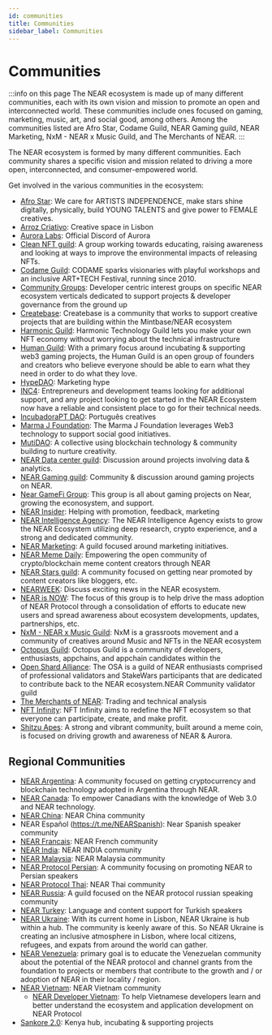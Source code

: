 ```yaml
---
id: communities
title: Communities
sidebar_label: Communities
---
```


# Communities

:::info on this page
The NEAR ecosystem is made up of many different communities, each with its own vision and mission to promote an open and interconnected world. These communities include ones focused on gaming, marketing, music, art, and social good, among others. Among the communities listed are Afro Star, Codame Guild, NEAR Gaming guild, NEAR Marketing, NxM - NEAR x Music Guild, and The Merchants of NEAR.
:::

The NEAR ecosystem is formed by many different communities. Each community shares a specific vision and mission related to driving a more open, interconnected, and consumer-empowered world. 

Get involved in the various communities in the ecosystem: 

* [Afro Star](https://t.me/afrostarguild): We care for ARTISTS INDEPENDENCE, make stars shine digitally, physically, build YOUNG TALENTS and give power to FEMALE creatives.
* [Arroz Criativo](https://t.me/arrozcriativo): Creative space in Lisbon
* [Aurora Labs](https://discord.gg/y6dN9ETTVG): Official Discord of Aurora
* [Clean NFT guild](https://discord.gg/DpF4g2eWha): A group working towards educating, raising awareness and looking at ways to improve the environmental impacts of releasing NFTs.
* [Codame Guild](https://t.me/codame_art_tech): CODAME sparks visionaries with playful workshops and an inclusive ART+TECH Festival, running since 2010.
* [Community Groups](https://docs.nearbuilders.com/community-groups/): Developer centric interest groups on specific NEAR ecosystem verticals dedicated to support projects & developer governance from the ground up
* [Createbase](https://t.me/creatorsNEAR): Createbase is a community that works to support creative projects that are building within the Mintbase/NEAR ecosystem
* [Harmonic Guild](https://www.harmonicguild.io/): Harmonic Technology Guild lets you make your own NFT economy without worrying about the technical infrastructure
* [Human Guild](https://t.me/HumanGuildNear): With a primary focus around incubating & supporting web3 gaming projects, the Human Guild is an open group of founders and creators who believe everyone should be able to earn what they need in order to do what they love.
* [HypeDAO](https://t.me/hypedao): Marketing hype
* [INC4](https://inc4.net/near-guild-team/): Entrepreneurs and development teams looking for additional support, and any project looking to get started in the NEAR Ecosystem now have a reliable and consistent place to go for their technical needs.
* [IncubadoraPT DAO](https://t.me/joinchat/0eMzpguax6c2Yjc0): Português creatives
* [Marma J Foundation](https://t.me/marmajdao): The Marma J Foundation leverages Web3 technology to support social good initiatives.
* [MutiDAO](https://t.me/joinchat/T7ZyEUtQ0EQzNDA0): A collective using blockchain technology & community building to nurture creativity.
* [NEAR Data center guild](https://t.me/joinchat/VF7l9wGIS3UzZDcx): Discussion around projects involving data & analytics.
* [NEAR Gaming guild](https://t.me/NearGamesChat): Community & discussion around gaming projects on NEAR.
* [Near GameFi Group](https://t.me/+JGpzQIiKnTtlYzg0): This group is all about gaming projects on Near, growing the econosystem, and support.
* [NEAR Insider](https://t.me/nearinsider_chat): Helping with promotion, feedback, marketing
* [NEAR Intelligence Agency](https://nearintelligence.agency): The NEAR Intelligence Agency exists to grow the NEAR Ecosystem utilizing deep research, crypto experience, and a strong and dedicated community.
* [NEAR Marketing](https://t.me/DiscoverNEAR): A guild focused around marketing initiatives.
* [NEAR Meme Daily](https://discord.gg/vByU5q224g): Empowering the open community of crypto/blockchain meme content creators through NEAR
* [NEAR Stars guild](https://t.me/nearstarsguild): A community focused on getting near promoted by content creators like bloggers, etc. 
* [NEARWEEK](https://t.me/nearweek): Discuss exciting news in the NEAR ecosystem.
* [NEAR is NOW](https://t.me/NEARisNOW): The focus of this group is to help drive the mass adoption of NEAR Protocol through a consolidation of efforts to educate new users and spread awareness about ecosystem developments, updates, partnerships, etc. 
* [NxM - NEAR x Music Guild](https://t.me/joinchat/H7iKol-2HgZXNEl9): NxM is a grassroots movement and a community of creatives around Music and NFTs in the NEAR ecosystem
* [Octopus Guild](https://t.me/octopusnetwork): Octopus Guild is a community of developers, enthusiasts, appchains, and appchain candidates within the 
* [Open Shard Alliance](https://discord.gg/uvVhKxbCaz): The OSA is a guild of NEAR enthusiasts comprised of professional validators and StakeWars participants that are dedicated to contribute back to the NEAR ecosystem.NEAR Community validator guild
* [The Merchants of NEAR](https://t.me/joinchat/9p64iHVo1e41ZjBh): Trading and technical analysis
* [NFT Infinity](https://t.me/nftinfinity): NFT Infinity aims to redefine the NFT ecosystem so that everyone can participate, create, and make profit.
* [Shitzu Apes](https://t.me/ShitzuApes): A strong and vibrant community, built around a meme coin, is focused on driving growth and awareness of NEAR & Aurora.


## Regional Communities

* [NEAR Argentina](https://t.me/NEARargentina): A community focused on getting cryptocurrency and blockchain technology adopted in Argentina through NEAR.
* [NEAR Canada](https://nearcanada.com): To empower Canadians with the knowledge of Web 3.0 and NEAR technology.
* [NEAR China](https://t.me/NEAR_China): NEAR China community
* NEAR Español (https://t.me/NEARSpanish): Near Spanish speaker community
* [NEAR Francais](https://t.me/NearFrancais): NEAR French community
* [NEAR India](https://t.me/cryptonear_IN): NEAR INDIA community
* [NEAR Malaysia](https://t.me/NEAR_Malaysia): NEAR Malaysia community
* [NEAR Protocol Persian](https://t.me/NEARProtocol_persian): A community focusing on promoting NEAR to Persian speakers 
* [NEAR Protocol Thai](https://t.me/nearthaicommunity): NEAR Thai community
* [NEAR Russia](https://t.me/near_protocol): A guild focused on the NEAR protocol russian speaking community
* [NEAR Turkey](https://t.me/near_tr): Language and content support for Turkish speakers
* [NEAR Ukraine](https://t.me/nearprotocolua): With its current home in Lisbon, NEAR Ukraine is hub within a hub. The community is keenly aware of this. So NEAR Ukraine is creating an inclusive atmosphere in Lisbon, where local citizens, refugees, and expats from around the world can gather.
* [NEAR Venezuela](https://t.me/NearVenezuela): primary goal is to educate the Venezuelan community about the potential of the NEAR protocol and channel grants from the foundation to projects or members that contribute to the growth and / or adoption of NEAR in their locality / region.
* [NEAR Vietnam](https://t.me/nearvietnamofficial): NEAR Vietnam community
  * [NEAR Developer Vietnam](https://t.me/neardev_vncommuity): To help Vietnamese developers learn and better understand the ecosystem and application development on NEAR Protocol
* [Sankore 2.0](https://t.me/sankore2): Kenya hub, incubating & supporting projects
